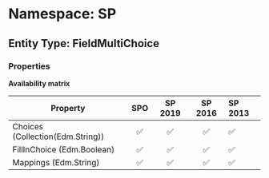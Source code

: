 # Namespace: SP

## Entity Type: FieldMultiChoice

### Properties

**Availability matrix**

Property | SPO | SP 2019 | SP 2016 | SP 2013
----------|:---:|:-------:|:-------:|:-------
Choices (Collection(Edm.String)) | ✅ | ✅ | ✅ | ✅
FillInChoice (Edm.Boolean) | ✅ | ✅ | ✅ | ✅
Mappings (Edm.String) | ✅ | ✅ | ✅ | ✅

